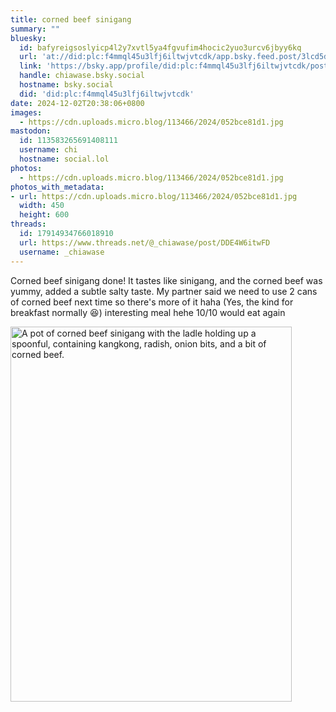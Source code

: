 ```yaml
---
title: corned beef sinigang
summary: ""
bluesky:
  id: bafyreigsoslyicp4l2y7xvtl5ya4fgvufim4hocic2yuo3urcv6jbyy6kq
  url: 'at://did:plc:f4mmql45u3lfj6iltwjvtcdk/app.bsky.feed.post/3lcd5ddufry27'
  link: 'https://bsky.app/profile/did:plc:f4mmql45u3lfj6iltwjvtcdk/post/3lcd5ddufry27'
  handle: chiawase.bsky.social
  hostname: bsky.social
  did: 'did:plc:f4mmql45u3lfj6iltwjvtcdk'
date: 2024-12-02T20:38:06+0800
images:
  - https://cdn.uploads.micro.blog/113466/2024/052bce81d1.jpg
mastodon:
  id: 113583265691408111
  username: chi
  hostname: social.lol
photos:
  - https://cdn.uploads.micro.blog/113466/2024/052bce81d1.jpg
photos_with_metadata:
- url: https://cdn.uploads.micro.blog/113466/2024/052bce81d1.jpg
  width: 450
  height: 600
threads:
  id: 17914934766018910
  url: https://www.threads.net/@_chiawase/post/DDE4W6itwFD
  username: _chiawase
---
```


Corned beef sinigang done! It tastes like sinigang, and the corned beef was yummy, added a subtle salty taste. My partner said we need to use 2 cans of corned beef next time so there's more of it haha (Yes, the kind for breakfast normally 😆) interesting meal hehe 10/10 would eat again

<img src="uploads/2024/052bce81d1.jpg" width="450" height="600" alt="A pot of corned beef sinigang with the ladle holding up a spoonful, containing kangkong, radish, onion bits, and a bit of corned beef.">
